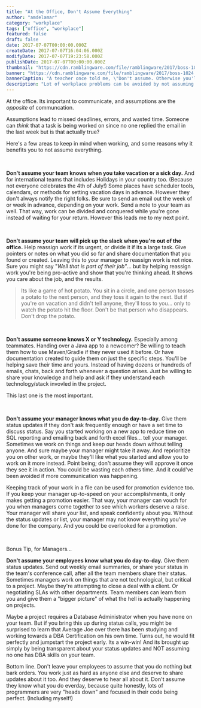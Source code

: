 ```yaml
---
title: "At the Office, Don't Assume Everything"
author: "amdelamar"
category: "workplace"
tags: ["office", "workplace"]
featured: false
draft: false
date: 2017-07-07T00:00:00.000Z
createDate: 2017-07-07T16:04:06.000Z
modifyDate: 2017-07-07T19:23:58.000Z
publishDate: 2017-07-07T00:00:00.000Z
thumbnail: "https://cdn.ramblingware.com/file/ramblingware/2017/boss-1024.jpg"
banner: "https://cdn.ramblingware.com/file/ramblingware/2017/boss-1024.jpg"
bannerCaption: "A teacher once told me, \"Don't assume. Otherwise you'll make an 'ass' out of 'u' and 'me'.\" (Photo Credit: energepic.com)"
description: "Lot of workplace problems can be avoided by not assuming things. Communication is vital and when you assume something, it means you're not talking."
---
```


<p>At the office. Its important to communicate, and assumptions are the <em>opposite </em>of communcation.</p><p>Assumptions lead to missed deadlines, errors, and wasted time. Someone can <em>think</em> that a task is being worked on since no one replied the email in the last week but is that actually true?</p><p>Here&#39;s a few areas to keep in mind when working, and some reasons why it benefits you to not assume everything.</p><p>&nbsp;</p><p><strong>Don&#39;t assume your team knows when you take vacation or a sick day.</strong> And for international teams that includes Holidays in your country too. (Because not everyone celebrates the 4th of July!) Some places have scheduler tools, calendars, or methods for setting vacation days in advance. However they don&#39;t always notify the right folks. Be sure to send an email out the week of or week in advance, depending on your work. Send a note to your team as well. That way, work can be divided and conquered while you&#39;re gone instead of waiting for your return. However this leads me to my next point.</p><p>&nbsp;</p><p><strong>Don&#39;t assume your team will pick up the slack when you&#39;re out of the office.</strong> Help reassign work if its urgent, or divide it if its a large task. Give pointers or notes on what you did so far and share documentation that you found or created. Leaving this to your manager to reassign work is not nice. Sure you might say &quot;<em>Well t</em><em>hat is part of their job&quot;</em>... but by helping reassign work you&#39;re being pro-active and show that you&#39;re thinking ahead. It shows you care about the job, and the results.</p><blockquote><p>Its like a game of hot potato. You sit in a circle, and one person tosses a potato to the next person, and they toss it again to the next. But if you&#39;re on vacation and didn&#39;t tell anyone, they&#39;ll toss to you... only to watch the potato hit the floor. Don&#39;t be that person who disappears. Don&#39;t drop the potato.</p></blockquote><p>&nbsp;</p><p><strong>Don&#39;t assume someone knows X or Y technology.</strong> Especially among teammates. Handing over a Java app to a newcomer? Be willing to teach them how to use Maven/Gradle if they never used it before. Or have documentation created to guide them on just the specific steps. You&#39;ll be helping save their time and yours. Instead of having dozens or hundreds of emails, chats, back and forth whenever a question arises. Just be willing to share your knowledge and help and ask if they understand each technology/stack invovled in the project.</p><p>This last one is the most important.</p><p>&nbsp;</p><p><strong>Don&#39;t assume your manager knows what you do day-to-day.</strong> Give them status updates if they don&#39;t ask frequently enough or have a set time to discuss status. Say you started working on a new app to reduce time on SQL reporting and emailing back and forth excel files... tell your manager. Sometimes we work on things and keep our heads down without telling anyone. And sure maybe your manager might take it away. And reprioritize you on other work, or maybe they&#39;ll like what you started and allow you to work on it more instead. Point being; don&#39;t assume they will approve it once they see it in action. You could be wasting each others time. And it could&#39;ve been avoided if more communication was happening.</p><p>Keeping track of your work in a file can be used for promotion evidence too. If you keep your manager up-to-speed on your accomplishments, it only makes getting a promotion easier. That way, your manager can vouch for you when managers come together to see which workers deserve a raise. Your manager will share your list, and speak confidently about you. Without the status updates or list, your manager may not know everything you&#39;ve done for the company. And you could be overlooked for a promotion.</p><p>&nbsp;</p><p>Bonus Tip, for Managers...</p><p><strong>Don&#39;t assume your employees know what you do day-to-day.</strong> Give them status updates. Send out weekly email summaries, or share your status in the team&#39;s conference call, after all the team members share their status. Sometimes managers work on things that are not technological, but critical to a project. Maybe they&#39;re attempting to close a deal with a client. Or negotiating SLAs with other departments. Team members can learn from you and give them a &quot;bigger picture&quot; of what the hell is actually happening on projects.</p><p>Maybe a project requires a Database Administrator when you have none on your team. But if you bring this up during status calls, you might be surprised to learn that Average Joe over there has been studying and working towards a DBA Certification on his own time. Turns out, he would fit perfectly and jumpstart the project early. Its a win-win! And its brought up simply by being transparent about your status updates and NOT assuming no one has DBA skills on your team.</p><p>Bottom line. Don&#39;t leave your employees to assume that you do nothing but bark orders. You work just as hard as anyone else and deserve to share updates about it too. And they deserve to hear all about it. Don&#39;t assume they know what you do everday, because quite honestly, lots of programmers are very &quot;heads down&quot; and focused in their code being perfect. (Including myself!)</p>
